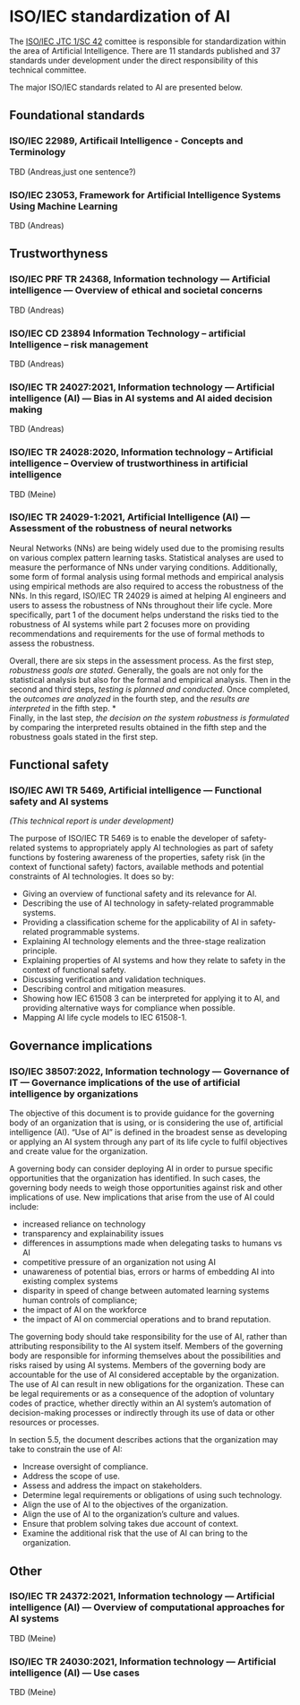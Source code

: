 # ISO/IEC standardization of AI

The [ISO/IEC JTC 1/SC 42](https://www.iso.org/committee/6794475.html) comittee is responsible for standardization within the area of Artificial Intelligence. There are 11 standards published and 37 standards under development under the direct responsibility of this technical committee. 

The major ISO/IEC standards related to AI are presented below.

## Foundational standards

### ISO/IEC 22989, Artificail Intelligence - Concepts and Terminology 

TBD (Andreas,just one sentence?)

### ISO/IEC 23053, Framework for Artificial Intelligence Systems Using Machine Learning

TBD (Andreas) 


## Trustworthyness

### ISO/IEC PRF TR 24368, Information technology — Artificial intelligence — Overview of ethical and societal concerns

TBD (Andreas)

### ISO/IEC CD 23894 Information Technology – artificial Intelligence – risk management

TBD (Andreas)

### ISO/IEC TR 24027:2021, Information technology — Artificial intelligence (AI) — Bias in AI systems and AI aided decision making

TBD (Andreas)

### ISO/IEC TR 24028:2020, Information technology – Artificial intelligence – Overview of trustworthiness in artificial intelligence
 
TBD (Meine)

### ISO/IEC TR 24029-1:2021, Artificial Intelligence (AI) — Assessment of the robustness of neural networks 

Neural Networks (NNs) are being widely used due to the promising results on various complex pattern learning tasks.
Statistical analyses are used to measure the performance of NNs under varying conditions. 
Additionally, some form of formal analysis using formal methods and empirical analysis using empirical methods are also required to access the robustness of the NNs.
In this regard, ISO/IEC TR 24029 is aimed at helping AI engineers and users to assess the robustness of NNs throughout their life cycle. 
More specifically, part 1 of the document helps understand the risks tied to the robustness of AI systems while part 2 focuses more on providing recommendations and requirements for the use of formal methods to assess the robustness.

Overall, there are six steps in the assessment process. As the first step, *robustness goals are stated*. Generally, the goals are not only for the statistical analysis but also for the formal and empirical analysis.
Then in the second and third steps, *testing is planned and conducted*. 
Once completed, the *outcomes are analyzed* in the fourth step, and the *results are interpreted* in the fifth step. *  
Finally, in the last step, *the decision on the system robustness is formulated* by comparing the interpreted results obtained in the fifth step and the robustness goals stated in the first step.


## Functional safety

### ISO/IEC AWI TR 5469, Artificial intelligence — Functional safety and AI systems
*(This technical report is under development)*

The purpose of ISO/IEC TR 5469 is to enable the developer of safety-related systems to appropriately apply AI technologies as part of safety functions by fostering awareness of the properties, safety risk (in the context of functional safety) factors, available methods and potential constraints of AI technologies.
It does so by:

* Giving an overview of functional safety and its relevance for AI.
* Describing the use of AI technology in safety-related programmable systems.
* Providing a classification scheme for the applicability of AI in safety-related programmable systems.
* Explaining AI technology elements and the three-stage realization principle.
* Explaining properties of AI systems and how they relate to safety in the context of functional safety.
* Discussing verification and validation techniques.
* Describing control and mitigation measures.
* Showing how IEC 61508 3 can be interpreted for applying it to AI, and providing alternative ways for compliance when possible.
* Mapping AI life cycle models to IEC 61508-1.


## Governance implications

### ISO/IEC 38507:2022, Information technology — Governance of IT — Governance implications of the use of artificial intelligence by organizations

The objective of this document is to provide guidance for the governing body of an organization that is using, or is considering the use of, artificial intelligence (AI). 
“Use of AI” is defined in the broadest sense as developing or applying an AI system through any part of its life cycle to fulfil objectives and create value for the organization. 

A governing body can consider deploying AI in order to pursue specific opportunities that the organization has identified. In such cases, the governing body needs to weigh those opportunities against risk and other implications of use. 
New implications that arise from the use of AI could  include:
* increased reliance on technology
* transparency and explainability issues
* differences in assumptions made when delegating tasks to humans vs AI
* competitive pressure of an organization not using AI
* unawareness of potential bias, errors or harms of embedding AI into existing complex systems
* disparity in speed of change between automated learning systems human controls of compliance;
* the impact of AI on the workforce
* the impact of AI on commercial operations and to brand reputation.

The governing body should take responsibility for the use of AI, rather than attributing responsibility to the AI system itself. 
Members of the governing body are responsible for informing themselves about the possibilities and risks raised by using AI systems. 
Members of the governing body are accountable for the use of AI considered acceptable by the organization.
The use of AI can result in new obligations for the organization. 
These can be legal requirements or as a consequence of the adoption of voluntary codes of practice, whether directly within an AI system’s automation of decision-making processes or indirectly through its use of data or other resources or processes.

In section 5.5, the document describes actions that the organization may take to constrain the use of AI:
-	Increase oversight of compliance. 
-	Address the scope of use. 
-	Assess and address the impact on stakeholders.
-	Determine legal requirements or obligations of using such technology. 
-	Align the use of AI to the objectives of the organization. 
-	Align the use of AI to the organization’s culture and values. 
-	Ensure that problem solving takes due account of context. 
-	Examine the additional risk that the use of AI can bring to the organization.

<!---
## Big Data

###  ISO/IEC 24688, Information Technology – Artificial Intelligence – Process management framework for Big data analytics

TBD 

### ISO/IEC 20547-4:2020, Information technology — Big data reference architecture — Part 4: Security and privacy

TBD
--->

## Other

### ISO/IEC TR 24372:2021, Information technology — Artificial intelligence (AI) — Overview of computational approaches for AI systems

TBD (Meine)

### ISO/IEC TR 24030:2021, Information technology — Artificial intelligence (AI) — Use cases

TBD (Meine)